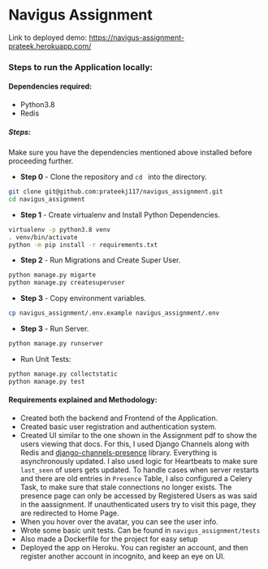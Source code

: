 # Navigus Assignment

Link to deployed demo: https://navigus-assignment-prateek.herokuapp.com/

### Steps to run the Application locally:

#### Dependencies required:
- Python3.8
- Redis

##### Steps:

Make sure you have the dependencies mentioned above installed before proceeding further.

* **Step 0** - Clone the repository and ```cd ``` into the directory.

```sh
git clone git@github.com:prateekj117/navigus_assignment.git
cd navigus_assignment
```

* **Step 1** - Create virtualenv and Install Python Dependencies.

```sh
virtualenv -p python3.8 venv
. venv/bin/activate
python -m pip install -r requirements.txt
```

* **Step 2** - Run Migrations and Create Super User.

```sh
python manage.py migarte
python manage.py createsuperuser
```

* **Step 3** - Copy environment variables.

```sh
cp navigus_assignment/.env.example navigus_assignment/.env
```

* **Step 3** - Run Server.

```sh
python manage.py runserver
```

* Run Unit Tests:

```sh
python manage.py collectstatic
python manage.py test
```

#### Requirements explained and Methodology:

- Created both the backend and Frontend of the Application.
- Created basic user registration and authentication system.
- Created UI similar to the one shown in the Assignment pdf to show the users viewing that docs.
  For this, I used Django Channels along with Redis and [django-channels-presence](https://github.com/ml-learning/django-channels-presence)
  library. Everything is asynchronously updated. I also used logic for Heartbeats to make sure `last_seen` of users gets updated. To handle cases when
  server restarts and there are old entries in `Presence` Table, I also configured a Celery Task, to make sure that stale
  connections no longer exists. The presence page can only be accessed by Registered Users as was said in the aassignment.
  If unauthenticated users try to visit this page, they are redirected to Home Page.
- When you hover over the avatar, you can see the user info.
- Wrote some basic unit tests. Can be found in `navigus_assignment/tests`
- Also made a Dockerfile for the project for easy setup
- Deployed the app on Heroku. You can register an account, and then register another account in incognito, and keep an eye on UI. 
